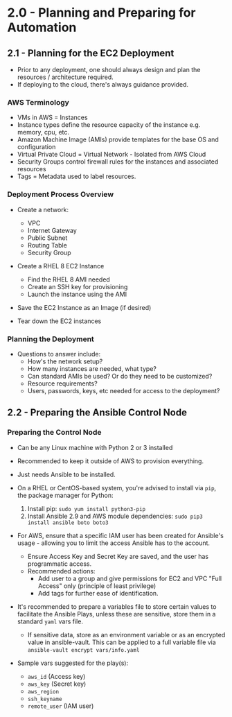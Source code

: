 # 2.0 - Planning and Preparing for Automation

## 2.1 - Planning for the EC2 Deployment

- Prior to any deployment, one should always design and plan the resources / architecture required.
- If deploying to the cloud, there's always guidance provided.

### AWS Terminology

- VMs in AWS = Instances
- Instance types define the resource capacity of the instance e.g. memory, cpu, etc.
- Amazon Machine Image (AMIs) provide templates for the base OS and configuration
- Virtual Private Cloud = Virtual Network - Isolated from AWS Cloud
- Security Groups control firewall rules for the instances and associated resources
- Tags = Metadata used to label resources.

### Deployment Process Overview

- Create a network:
  - VPC
  - Internet Gateway
  - Public Subnet
  - Routing Table
  - Security Group

- Create a RHEL 8 EC2 Instance
  - Find the RHEL 8 AMI needed
  - Create an SSH key for provisioning
  - Launch the instance using the AMI

- Save the EC2 Instance as an Image (if desired)
- Tear down the EC2 instances

### Planning the Deployment

- Questions to answer include:
  - How's the network setup?
  - How many instances are needed, what type?
  - Can standard AMIs be used? Or do they need to be customized?
  - Resource requirements?
  - Users, passwords, keys, etc needed for access to the deployment?

## 2.2 - Preparing the Ansible Control Node

### Preparing the Control Node

- Can be any Linux machine with Python 2 or 3 installed
- Recommended to keep it outside of AWS to provision everything.
- Just needs Ansible to be installed.

- On a RHEL or CentOS-based system, you're advised to install via `pip`, the package manager for Python:
  1. Install pip: `sudo yum install python3-pip`
  1. Install Ansible 2.9 and AWS module dependencies: `sudo pip3 install ansible boto boto3`

- For AWS, ensure that a specific IAM user has been created for Ansible's usage - allowing you to limit the access Ansible has to the account.
  - Ensure Access Key and Secret Key are saved, and the user has programmatic access.
  - Recommended actions:
    - Add user to a group and give permissions for EC2 and VPC "Full Access" only (principle of least privilege)
    - Add tags for further ease of identification.

- It's recommended to prepare a variables file to store certain values to facilitate the Ansible Plays, unless these are sensitive, store them in a standard `yaml` vars file.
  - If sensitive data, store as an environment variable or as an encrypted value in ansible-vault. This can be applied to a full variable file via `ansible-vault encrypt vars/info.yaml`

- Sample vars suggested for the play(s):
  - `aws_id` (Access key)
  - `aws_key` (Secret key)
  - `aws_region`
  - `ssh_keyname`
  - `remote_user` (IAM user)

